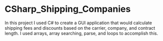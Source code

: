 # CSharp_Shipping_Companies
In this project I used C# to create a GUI application that would calculate shipping fees and discounts based on the carrier, company, and contract length.  I used arrays, array searching, parse,  and loops to accomplish this.
